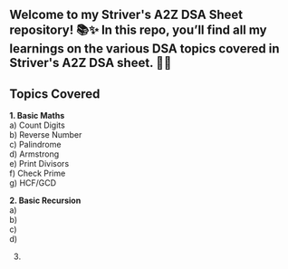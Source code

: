 ## Welcome to my Striver's A2Z DSA Sheet repository! 📚✨ In this repo, you’ll find all my learnings on the various DSA topics covered in Striver's A2Z DSA sheet. 🚀💡

## Topics Covered
<b>1. Basic Maths </b><br>
   a) Count Digits <br>
   b) Reverse Number <br>
   c) Palindrome <br>
   d) Armstrong <br>
   e) Print Divisors <br>
   f) Check Prime <br>
   g) HCF/GCD <br>

<b>2. Basic Recursion</b> <br>
   a) <br>
   b) <br>
   c) <br>
   d) <br>
 
3. 
